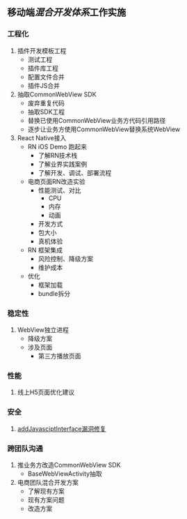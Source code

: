 ## 移动端***混合开发体系***工作实施

### 工程化
1. 插件开发模板工程
	- 测试工程
	- 插件库工程
	- 配置文件合并
	- 插件JS合并
2. 抽取CommonWebView SDK
	- 废弃重复代码
	- 抽取SDK工程
	- 替换已使用CommonWebView业务方代码引用路径
	- 逐步让业务方使用CommonWebView替换系统WebView
3. React Native接入
	- RN iOS Demo 跑起来
		- 了解RN技术栈
		- 了解业界实践案例
		- 了解开发、调试、部署流程
	- 电商页面RN改造实验
		- 性能测试、对比
			- CPU
			- 内存
			- 动画
		- 开发方式
		- 包大小
		- 真机体验
	- RN 框架集成
		- 风险控制、降级方案
		- 维护成本
	- 优化
		- 框架加载
		- bundle拆分

### 稳定性
1. WebView独立进程
	- 降级方案
	- 涉及页面
		- 第三方播放页面

### 性能
1. 线上H5页面优化建议

### 安全
1. [addJavasciptInterface漏洞修复](https://github.com/ustcqidi/Article/blob/master/Android%20WebView%E6%BC%8F%E6%B4%9E%E4%BF%AE%E5%A4%8D%E5%BB%BA%E8%AE%AE.md)

### 跨团队沟通
1. 推业务方改造CommonWebView SDK
	- BaseWebViewActivity抽取
2. 电商团队混合开发方案
	- 了解现有方案
	- 现有方案问题
	- 改造方案
